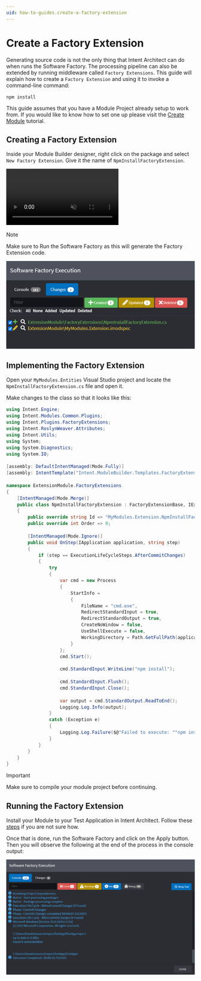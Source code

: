 ```yaml
---
uid: how-to-guides.create-a-factory-extension
---
```

# Create a Factory Extension

Generating source code is not the only thing that Intent Architect can do when runs the Software Factory. The processing pipeline can also be extended by running middleware called `Factory Extensions`.
This guide will explain how to create a `Factory Extension` and using it to invoke a command-line command:

```
npm install
```

This guide assumes that you have a Module Project already setup to work from. If you would like to know how to set one up please visit the [Create Module](xref:tutorials.create-a-module.introduction) tutorial.

## Creating a Factory Extension

Inside your Module Builder designer, right click on the package and select `New Factory Extension`.
Give it the name of `NpmInstallFactoryExtension`.

<p><video style="max-width: 100%" muted="true" loop="true" autoplay="true" src="videos/create-factory-extension.mp4"></video></p>

>[!NOTE]
>Make sure to Run the Software Factory as this will generate the Factory Extension code.
>
>![Software Factory Run](images/software-factory-execution-staging.png)

## Implementing the Factory Extension

Open your `MyModules.Entities` Visual Studio project and locate the `NpmInstallFactoryExtension.cs` file and open it.

Make changes to the class so that it looks like this:

```csharp
using Intent.Engine;
using Intent.Modules.Common.Plugins;
using Intent.Plugins.FactoryExtensions;
using Intent.RoslynWeaver.Attributes;
using Intent.Utils;
using System;
using System.Diagnostics;
using System.IO;

[assembly: DefaultIntentManaged(Mode.Fully)]
[assembly: IntentTemplate("Intent.ModuleBuilder.Templates.FactoryExtension", Version = "1.0")]

namespace ExtensionModule.FactoryExtensions
{
    [IntentManaged(Mode.Merge)]
    public class NpmInstallFactoryExtension : FactoryExtensionBase, IExecutionLifeCycle
    {
        public override string Id => "MyModules.Extension.NpmInstallFactoryExtension";
        public override int Order => 0;

        [IntentManaged(Mode.Ignore)]
        public void OnStep(IApplication application, string step)
        {
            if (step == ExecutionLifeCycleSteps.AfterCommitChanges)
            {
                try
                {
                    var cmd = new Process
                    {
                        StartInfo =
                        {
                            FileName = "cmd.exe",
                            RedirectStandardInput = true,
                            RedirectStandardOutput = true,
                            CreateNoWindow = false,
                            UseShellExecute = false,
                            WorkingDirectory = Path.GetFullPath(application.RootLocation)
                        }
                    };
                    cmd.Start();

                    cmd.StandardInput.WriteLine("npm install");

                    cmd.StandardInput.Flush();
                    cmd.StandardInput.Close();

                    var output = cmd.StandardOutput.ReadToEnd();
                    Logging.Log.Info(output);
                }
                catch (Exception e)
                {
                    Logging.Log.Failure($@"Failed to execute: ""npm install"", Reason: {e.Message}");
                }
            }
        }
    }
}
```

>[!IMPORTANT]
>Make sure to compile your module project before continuing.

## Running the Factory Extension

Install your Module to your Test Application in Intent Architect. Follow these [steps](xref:tutorials.create-a-module.install-and-run-the-module#install-the-module) if you are not sure how.

Once that is done, run the Software Factory and click on the Apply button. Then you will observe the following at the end of the process in the console output:

![Complete](images/software-factory-execution-complete.png)